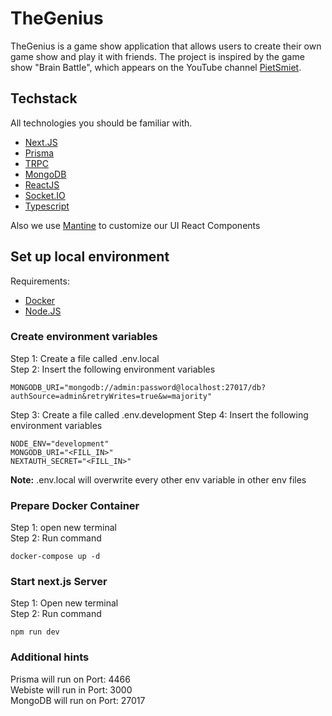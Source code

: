 # TheGenius

TheGenius is a game show application that allows users to create their own game show and play it with friends. The project is inspired by the game show "Brain Battle", which appears on the YouTube channel [PietSmiet](https://www.pietsmiet.de/).

## Techstack

All technologies you should be familiar with.

- [Next.JS](https://nextjs.org/)
- [Prisma](https://www.prisma.io/)
- [TRPC](https://trpc.io/)
- [MongoDB](https://www.mongodb.com/de-de)
- [ReactJS](https://react.dev/)
- [Socket.IO](https://socket.io/)
- [Typescript](https://www.typescriptlang.org/)

Also we use [Mantine](https://mantine.dev/) to customize our UI React Components

## Set up local environment

Requirements:

- [Docker](https://docs.docker.com/desktop/)
- [Node.JS ](https://nodejs.org/de)

### Create environment variables

Step 1: Create a file called .env.local  
Step 2: Insert the following environment variables

```
MONGODB_URI="mongodb://admin:password@localhost:27017/db?authSource=admin&retryWrites=true&w=majority"
```

Step 3: Create a file called .env.development
Step 4: Insert the following environment variables

```
NODE_ENV="development"
MONGODB_URI="<FILL_IN>"
NEXTAUTH_SECRET="<FILL_IN>"
```

**Note:** .env.local will overwrite every other env variable in other env files

### Prepare Docker Container

Step 1: open new terminal  
Step 2: Run command

```
docker-compose up -d
```

### Start next.js Server

Step 1: Open new terminal  
Step 2: Run command

```
npm run dev
```

### Additional hints

Prisma will run on Port: 4466  
Webiste will run in Port: 3000  
MongoDB will run on Port: 27017
